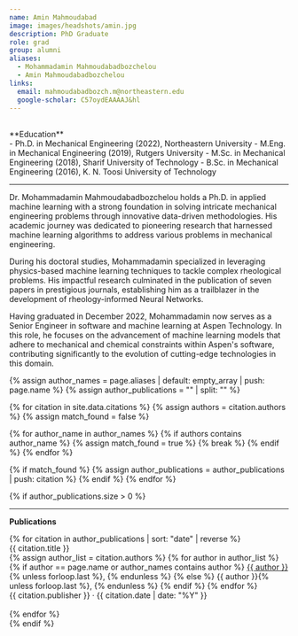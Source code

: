 ```yaml
---
name: Amin Mahmoudabad
image: images/headshots/amin.jpg
description: PhD Graduate
role: grad
group: alumni
aliases:
  - Mohammadamin Mahmoudabadbozchelou
  - Amin Mahmoudabadbozchelou
links:
  email: mahmoudabadbozch.m@northeastern.edu
  google-scholar: C57oydEAAAAJ&hl
---
```


<br>
**Education**
<br>
- Ph.D. in Mechanical Engineering (2022), Northeastern University
- M.Eng. in Mechanical Engineering (2019), Rutgers University
- M.Sc. in Mechanical Engineering (2018), Sharif University of Technology
- B.Sc. in Mechanical Engineering (2016), K. N. Toosi University of Technology
<br>
<hr>

Dr. Mohammadamin Mahmoudabadbozchelou holds a Ph.D. in applied machine learning with a strong foundation in solving intricate mechanical engineering problems through innovative data-driven methodologies. His academic journey was dedicated to pioneering research that harnessed machine learning algorithms to address various problems in mechanical engineering.

During his doctoral studies, Mohammadamin specialized in leveraging physics-based machine learning techniques to tackle complex rheological problems. His impactful research culminated in the publication of seven papers in prestigious journals, establishing him as a trailblazer in the development of rheology-informed Neural Networks.

Having graduated in December 2022, Mohammadamin now serves as a Senior Engineer in software and machine learning at Aspen Technology. In this role, he focuses on the advancement of machine learning models that adhere to mechanical and chemical constraints within Aspen's software, contributing significantly to the evolution of cutting-edge technologies in this domain.

{% assign author_names = page.aliases | default: empty_array | push: page.name %}
{% assign author_publications = "" | split: "" %}

{% for citation in site.data.citations %}
  {% assign authors = citation.authors %}
  {% assign match_found = false %}
  
  {% for author_name in author_names %}
    {% if authors contains author_name %}
      {% assign match_found = true %}
      {% break %}
    {% endif %}
  {% endfor %}
  
  {% if match_found %}
    {% assign author_publications = author_publications | push: citation %}
  {% endif %}
{% endfor %}

{% if author_publications.size > 0 %}
  <hr>
  <div class="publications">
    <p><strong>Publications</strong></p>
    {% for citation in author_publications | sort: "date" | reverse %}
      <div class="publication">
        <p style="margin: 0;"><a href="{{ citation.link }}" style="text-decoration: none;">{{ citation.title }}</a></p>
        <p style="margin: 0;">
          {% assign author_list = citation.authors %}
          {% for author in author_list %}
            {% if author == page.name or author_names contains author %}
              <u>{{ author }}</u>{% unless forloop.last %}, {% endunless %}
            {% else %}
              {{ author }}{% unless forloop.last %}, {% endunless %}
            {% endif %}
          {% endfor %}
        </p>
        <p style="margin: 0;">{{ citation.publisher }} · {{ citation.date | date: "%Y" }}</p>
      </div>
      <br>
    {% endfor %}
  </div>
{% endif %}